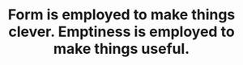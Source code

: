 ---
title: Form is employed to make things clever. Emptiness is employed to make things useful.
tags: daoism opposites truth
star: true
order: 6
---